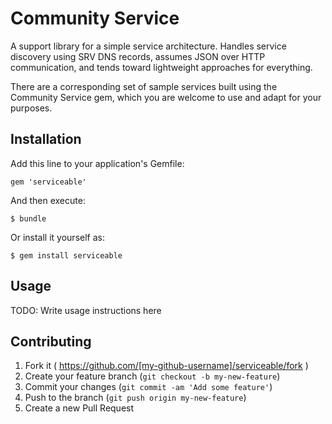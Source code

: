 # Community Service

A support library for a simple service architecture. Handles service discovery
using SRV DNS records, assumes JSON over HTTP communication, and tends toward
lightweight approaches for everything.

There are a corresponding set of sample services built using the Community
Service gem, which you are welcome to use and adapt for your purposes.

## Installation

Add this line to your application's Gemfile:

    gem 'serviceable'

And then execute:

    $ bundle

Or install it yourself as:

    $ gem install serviceable

## Usage

TODO: Write usage instructions here

## Contributing

1. Fork it ( https://github.com/[my-github-username]/serviceable/fork )
2. Create your feature branch (`git checkout -b my-new-feature`)
3. Commit your changes (`git commit -am 'Add some feature'`)
4. Push to the branch (`git push origin my-new-feature`)
5. Create a new Pull Request

